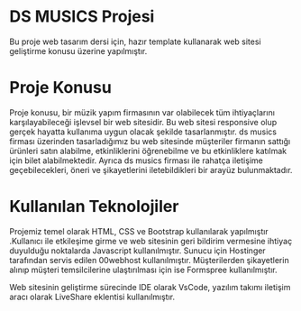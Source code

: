 # DS MUSICS Projesi
 
Bu proje web tasarım dersi için, hazır template kullanarak web sitesi geliştirme konusu üzerine yapılmıştır. 

# Proje Konusu
Proje konusu, bir müzik yapım firmasının var olabilecek tüm ihtiyaçlarını karşılayabileceği işlevsel bir web sitesidir. Bu web sitesi responsive olup gerçek hayatta kullanıma uygun olacak şekilde tasarlanmıştır. ds musics firması üzerinden tasarladığımız bu web sitesinde müşteriler firmanın sattığı ürünleri satın alabilme, etkinliklerini öğrenebilme ve bu etkinliklere katılmak için bilet alabilmektedir. Ayrıca ds musics firması ile rahatça iletişime geçebilecekleri, öneri ve şikayetlerini iletebildikleri bir arayüz bulunmaktadır.

# Kullanılan Teknolojiler

Projemiz temel olarak HTML, CSS ve Bootstrap kullanılarak yapılmıştır .Kullanıcı ile etkileşime girme ve web sitesinin geri bildirim vermesine ihtiyaç duyulduğu noktalarda Javascript kullanılmıştır. Sunucu için Hostinger tarafından servis edilen 00webhost kullanılmıştır. Müşterilerden şikayetlerin alınıp müşteri temsilcilerine ulaştırılması için ise Formspree kullanılmıştır.

Web sitesinin geliştirme sürecinde IDE olarak VsCode, yazılım takımı iletişim aracı olarak LiveShare eklentisi kullanılmıştır.
